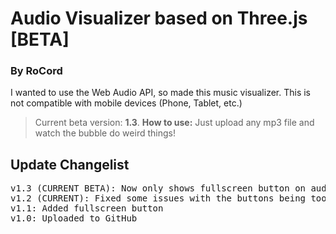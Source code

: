 # Audio Visualizer based on Three.js [BETA]
### By RoCord

I wanted to use the Web Audio API, so made this music visualizer. This is not compatible with mobile devices (Phone, Tablet, etc.)

<!-- > This version currently is has no difference from the **main** branch. -->
> Current beta version: **1.3**.
> **How to use:** Just upload any mp3 file and watch the bubble do weird things!

## Update Changelist
<pre>
v1.3 (CURRENT BETA): Now only shows fullscreen button on audio upload
v1.2 (CURRENT): Fixed some issues with the buttons being too large on some devices
v1.1: Added fullscreen button
v1.0: Uploaded to GitHub
</pre>
